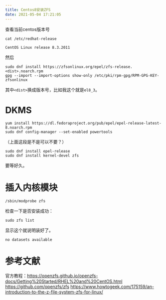 ```yaml
---
title: Centos8安装ZFS
date: 2021-05-04 17:21:05
---
```


查看当前centos版本号
```shell
cat /etc/redhat-release
```
```
CentOS Linux release 8.3.2011
```
然后
```shell
sudo dnf install https://zfsonlinux.org/epel/zfs-release.<dist>.noarch.rpm
gpg --import --import-options show-only /etc/pki/rpm-gpg/RPM-GPG-KEY-zfsonlinux
```
其中`<dist>`换成版本号，比如我这个就是`el8_3`。

# DKMS
```shell
yum install https://dl.fedoraproject.org/pub/epel/epel-release-latest-8.noarch.rpm
sudo dnf config-manager --set-enabled powertools
```
（上面这段是不是可以不要？）

```shell
sudo dnf install epel-release
sudo dnf install kernel-devel zfs
```
要等好久。

# 插入内核模块
```shell
/sbin/modprobe zfs
```
检查一下是否安装成功：
```shell
sudo zfs list
```
显示这个就说明装好了。
```
no datasets available
```

# 参考文献
官方教程：<https://openzfs.github.io/openzfs-docs/Getting%20Started/RHEL%20and%20CentOS.html>
<https://github.com/openzfs/zfs>
<https://www.howtogeek.com/175159/an-introduction-to-the-z-file-system-zfs-for-linux/>
